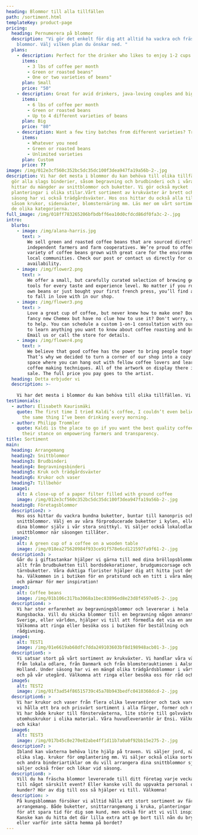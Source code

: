 ```yaml
---
heading: Blommor till alla tillfällen
path: /sortiment.html
templateKey: product-page
pricing:
  heading: Pernumerera på blommor
  description: "Vi gör det enkelt för dig att alltid ha vackra och fräscha
    blommor. Välj vilken plan du önskar ned. "
  plans:
    - description: Perfect for the drinker who likes to enjoy 1-2 cups per day.
      items:
        - 3 lbs of coffee per month
        - Green or roasted beans"
        - One or two varieties of beans"
      plan: Small
      price: "50"
    - description: Great for avid drinkers, java-loving couples and bigger crowds
      items:
        - 6 lbs of coffee per month
        - Green or roasted beans
        - Up to 4 different varieties of beans
      plan: Big
      price: "80"
    - description: Want a few tiny batches from different varieties? Try our custom plan
      items:
        - Whatever you need
        - Green or roasted beans
        - Unlimited varieties
      plan: Custom
      price: ??
image: /img/012e3cf560c352bc5dc35dc100f3dea947fa19a56b-2-.jpg
description: Vi har det mesta i blommor du kan behöva till olika tillfällen. Vi
  gör alla slags binderier, såsom begravning och brudbinderi och i våra kylar
  hittar du mängder av snittblommor och buketter. Vi gör också mycket
  planteringar i olika stilar.Vårt sortiment av krukväxter är brett och vid
  säsong har vi också trädgårdsväxter. Hos oss hittar du också alla tillbehör
  såsom krukor, sidenväxter, blomsternäring mm. Läs mer om vårt sortiment under
  de olika kategorierna.
full_image: /img/018ff783265206bfbdbff6ea10d0cfdcd86df0fa3c-2-.jpg
intro:
  blurbs:
    - image: /img/alana-harris.jpg
      text: >
        We sell green and roasted coffee beans that are sourced directly from
        independent farmers and farm cooperatives. We’re proud to offer a
        variety of coffee beans grown with great care for the environment and
        local communities. Check our post or contact us directly for current
        availability.
    - image: /img/flower2.png
      text: >
        We offer a small, but carefully curated selection of brewing gear and
        tools for every taste and experience level. No matter if you roast your
        own beans or just bought your first french press, you’ll find a gadget
        to fall in love with in our shop.
    - image: /img/flower3.png
      text: >
        Love a great cup of coffee, but never knew how to make one? Bought a
        fancy new Chemex but have no clue how to use it? Don't worry, we’re here
        to help. You can schedule a custom 1-on-1 consultation with our baristas
        to learn anything you want to know about coffee roasting and brewing.
        Email us or call the store for details.
    - image: /img/flower4.png
      text: >
        We believe that good coffee has the power to bring people together.
        That’s why we decided to turn a corner of our shop into a cozy meeting
        space where you can hang out with fellow coffee lovers and learn about
        coffee making techniques. All of the artwork on display there is for
        sale. The full price you pay goes to the artist.
  heading: Detta erbjuder vi
  description: >-
    
    Vi har det mesta i blommor du kan behöva till olika tillfällen. Vi gör alla slags binderier, såsom begravning och brudbinderi och i våra kylar hittar du mängder av snittblommor och buketter.. Vi gör också mycket planteringar i olika stilar.Vårt sortiment av krukväxter är brett och vid säsong har vi också trädgårdsväxter. Hos oss hittar du också alla tillbehör såsom krukor, sidenväxter, blomsternäring mm. Läs mer om vårt sortiment under de olika kategorierna.
testimonials:
  - author: Elisabeth Kaurismäki
    quote: The first time I tried Kaldi’s coffee, I couldn’t even believe that was
      the same thing I’ve been drinking every morning.
  - author: Philipp Trommler
    quote: Kaldi is the place to go if you want the best quality coffee. I love
      their stance on empowering farmers and transparency.
title: Sortiment
main:
  heading: Arrangemang
  heading2: Snittblommor
  heading3: Brudbinderi
  heading4: Begravningsbinderi
  heading5: Kruk och trädgårdsväxter
  heading6: Krukor och vaser
  heading7: Tillbehör
  image1:
    alt: A close-up of a paper filter filled with ground coffee
    image: /img/012e3cf560c352bc5dc35dc100f3dea947fa19a56b-2-.jpg
  heading8: Företagsblommor
  description2: >
    Hos oss hittar du vackra bundna buketter, buntar till kanonpris och lösa
    snittblommor. Välj en av våra förproducerade buketter i kylen, eller välj ut
    dina blommor själv i vår stora snittkyl. Vi säljer också lokalodlade
    snittblommor när säsongen tillåter. 
  image2:
    alt: A green cup of a coffee on a wooden table
    image: /img/018ea275620984f933ce91f578e6cd121597fa9f61-2-.jpg
  description3: >
    Går du i giftastankar hjälper vi gärna till med dina bröllopsblommor. Vi gör
    allt från brudbuketten till bordsdekorationer, brudgumscorsage och
    tärnbuketter. Våra duktiga florister hjälper dig att hitta just det du vill
    ha. Välkommen in i butiken för en pratstund och en titt i våra många böcker
    och pärmar för mer inspiration!
  image3:
    alt: Coffee beans
    image: /img/01b106c317ba3068a1bec83896ed8e23d8f4597e05-2-.jpg
  description4: >
    Vi har stor erfarenhet av begravningsblommor och levererar i hela
    Kungsbacka. Vill du skicka blommor till en begravning någon annanstans i
    Sverige, eller världen, hjälper vi till att förmedla det via en annan butik.
    Välkomna att ringa eller besöka oss i butiken för beställning och
    rådgivning.
  image4:
    alt: TEST1
    image: /img/01e6619ab68dfc7dda249103603bf8d198948acb01-3-.jpg
  description5: >
    Vi satsar stort på vårt sortiment av krukväxter. Vi handlar våra växter både
    från lokala odlare, från Danmark och från blomsterauktionen i Aalsmeer,
    Holland. Under säsong har vi en mängd olika trädgårdsblommor i vårt växthus
    och på vår utegård. Välkomna att ringa eller besöka oss för råd och tips.
  image5:
    alt: TEST2
    image: /img/01f3ad54f86515739c45a78b943bedfc0410368dcd-2-.jpg
  description6: >
    Vi har krukor och vaser från flera olika leverantörer och tack vare det kan
    vi hålla ett bra och prisvärt sortiment i alla färger, former och material.
    Vi har både krukor till fönsterväxterna, lite större till golvväxter och
    utomhuskrukor i olika material. Våra huvudleverantör är Ensi. Välkommen in
    och kika!
  image6:
    alt: TEST3
    image: /img/017b45c8e270e82abe4ff1d11b7a0a0f92bb15e275-2-.jpg
  description7: >
    Ibland kan växterna behöva lite hjälp på traven. Vi säljer jord, näring av
    olika slag. krukor för omplantering mm. Vi säljer också olika sorters oasis
    och andra binderiartiklar om du vill arrangera dina snittblommor själv. Vi
    säljer också fröer och lökar vid säsong.
  description8: >
    Vill du ha fräscha blommor levererade till ditt företag varje vecka eller
    till något särskilt event? Eller kanske vill du uppvakta personal och
    kunder? Hör av dig till oss så hjälper vi till. Välkomna!
  description: >
    På kungsblomman försöker vi alltid hålla ett stort sortiment av färdiga
    arrangemang. Både buketter, snittarrangemang i kruka, planteringar mm. Detta
    för att spara tid för dig som kund, men också för att vi vill inspirera!
    Kanske kan du hitta det där lilla extra att ge bort till nån du bryr dig om,
    eller varför inte sätta hemma på bordet?
---
```

